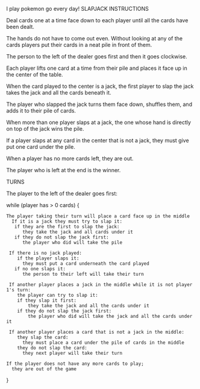 I play pokemon go every day!
SLAPJACK INSTRUCTIONS

Deal cards one at a time face down to each player until all the cards have been dealt. 

The hands do not have to come out even. 
Without looking at any of the cards players put their cards in a neat pile in front of them.

The person to the left of the dealer goes first and then it goes clockwise.

Each player lifts one card at a time from their pile and places it face up in the center of the table.

When the card played to the center is a jack, the first player to slap the jack takes the jack and all the cards beneath it.

The player who slapped the jack turns them face down, shuffles them, and adds it to their pile of cards.

When more than one player slaps at a jack, the one whose hand is directly on top of the jack wins the pile.

If a player slaps at any card in the center that is not a jack, they must give put one card under the pile.

When a player has no more cards left, they are out.

The player who is left at the end is the winner.


TURNS

  The player to the left of the dealer goes first:

  while (player has > 0 cards) {

    The player taking their turn will place a card face up in the middle
      If it is a jack they must try to slap it:
       if they are the first to slap the jack:
          they take the jack and all cards under it
       if they do not slap the jack first:
          the player who did will take the pile
        
     If there is no jack played:
        if the player slaps it:
          they must put a card underneath the card played
       if no one slaps it:
          the person to their left will take their turn
    
     If another player places a jack in the middle while it is not player 1's turn:
        the player can try to slap it:
        if they slap it first:
            they take the jack and all the cards under it
        if they do not slap the jack first:
            the player who did will take the jack and all the cards under it
          
     If another player places a card that is not a jack in the middle:
        they slap the card:
          they must place a card under the pile of cards in the middle
        they do not slap the card:
          they next player will take their turn
        
    If the player does not have any more cards to play;
      they are out of the game
}
